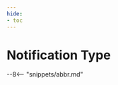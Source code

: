```yaml
---
hide:
- toc
---
```


<!-- SPDX-License-Identifier: CC-BY-4.0 -->
<!-- Copyright Contributors to the Egeria project 2020. -->

# Notification Type


--8<-- "snippets/abbr.md"
